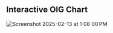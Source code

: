 ## Interactive OIG Chart

![Screenshot 2025-02-13 at 1 08 00 PM](https://github.com/user-attachments/assets/c3607f26-6f68-4351-9d30-92161bc4db47)
